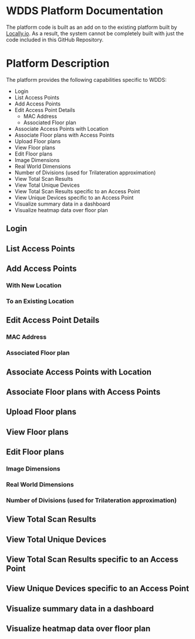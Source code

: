 # WDDS Platform Documentation

The platform code is built as an add on to the existing platform built by [Locally.io](https://locally.io). As a result, the system cannot be completely built with just the code included in this GitHub Repository.

# Platform Description

The platform provides the following capabilities specific to WDDS:

* Login
* List Access Points
* Add Access Points
* Edit Access Point Details
  * MAC Address
  * Associated Floor plan
* Associate Access Points with Location
* Associate Floor plans with Access Points
* Upload Floor plans
* View Floor plans
* Edit Floor plans
 * Image Dimensions
 * Real World Dimensions
 * Number of Divisions (used for Trilateration approximation)
* View Total Scan Results
* View Total Unique Devices
* View Total Scan Results specific to an Access Point
* View Unique Devices specific to an Access Point
* Visualize summary data in a dashboard
* Visualize heatmap data over floor plan

## Login

## List Access Points

## Add Access Points
### With New Location
### To an Existing Location

## Edit Access Point Details
### MAC Address
### Associated Floor plan

## Associate Access Points with Location

## Associate Floor plans with Access Points
## Upload Floor plans
## View Floor plans
## Edit Floor plans
### Image Dimensions
### Real World Dimensions
### Number of Divisions (used for Trilateration approximation)
## View Total Scan Results
## View Total Unique Devices
## View Total Scan Results specific to an Access Point
## View Unique Devices specific to an Access Point
## Visualize summary data in a dashboard
## Visualize heatmap data over floor plan
